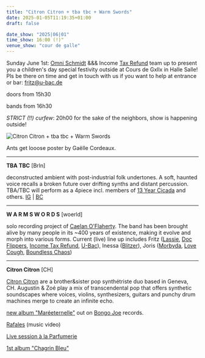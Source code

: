 ```yaml
---
title: "Citron Citron + tba tbc + Warm Swords"
date: 2025-01-05T11:19:35+01:00
draft: false

date_show: "2025|06|01"
time_show: 16:00 (!)"
venue_show: "cour de galle"
---
```


Sunday June 1st: [Omni Schmidt](https://www.instagram.com/omnischmidt/) &&& Income [Tax Refund](http://itr.root.sx/) team up to present you a children's day special festivity outside at Cours de Gxllx in Halle Salle!
Pls be there on time and get in touch with us if you want to help at entrance or bar: fritz@u-bac.de

doors from 15h30

bands from 16h30

_STRICT (!!) curfew_: 20h00 for the sake of the neighbors, show is happening outside!

![Citron Citron + tba tbc + Warm Swords](../../posters/2025-06-01.jpg)

Ants get looose poster by Gaëlle Cordeaux.

---

**TBA TBC** [Brln]

deconstructed ambient with post-industrial folk undertones. A soft, haunted voice recalls a broken future over drifting synths and distant percussion. TBA/TBC will perform as a 4piece incl. members of [13 Year Cicada](https://13yearcicadas.bandcamp.com/) and others.
[IG](https://www.instagram.com/tba.tbc) | [BC](https://subsidizedtime.bandcamp.com/album/tba-tbc)

---

**W A R M S W O R D S** [woerld]

solo recording project of [Caelan O'Flaherty](https://linktr.ee/warmswords). The band has been brought alive by many people in its ~400 years of existence, making it evolve and morph into various forms. Current (live) line up includes Fritz ([Lassie](https://lasssie.bandcamp.com/), [Doc Flippers](https://linktr.ee/docflippers), [Income Tax Refund](http://itr.root.sx/), [U-Bac](https://ubac.bandcamp.com/)), Inessa ([Blitzer](https://blitzer.bandcamp.com/)), Joris ([Morbyda](https://morbyda.bandcamp.com/), [Love Cough](https://ubac.bandcamp.com/album/love-cough), [Boundless Chaos](https://boundlesschaos.bandcamp.com/))

---

**Citron Citron** [CH]

[Citron Citron](https://linktr.ee/citroncitron) are a brother&sister pop synthétriste duo based in Geneva, CH. Augustin & Zoé play a mix of transcendental pop that offers synthetic soundscapes where voices, violins, synthesizers, guitars and punchy drum machines merge to create an infinite echo.

[new album "Maréeternelle"](https://citroncitron.bandcamp.com/album/mar-eternelle) out on [Bongo Joe](https://lesdisquesbongojoe.bandcamp.com/) records.

[Rafales](https://www.youtube.com/watch?v=vn0Rqmur68k) (music video)

[Live session à la Parfumerie](https://www.youtube.com/watch?v=Rr-KelnBKjU)

[1st album "Chagrin Bleu"](https://citroncitron.bandcamp.com/album/chagrin-bleu)
